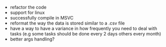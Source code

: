 - refactor the code
- support for linux
- successfully compile in MSVC
- reformat the way the data is stored similar to a .csv file
- have a way to have a variance in how frequently you need to deal with tasks (e.g some tasks should be done every 2 days others every month)
- better args handling?